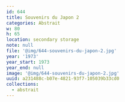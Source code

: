 ```yaml
---
id: 644
title: Souvenirs du Japon 2
categories: Abstrait
w: 80
h: 65
location: secondary storage
note: null
file: '@img/644-souvenirs-du-japon-2.jpg'
year: '1973'
year_start: 1973
year_end: null
image: '@img/644-souvenirs-du-japon-2.jpg'
uuid: a231488c-b07e-4821-93f7-105039b33cd0
collections:
  - abstrait
---
```


